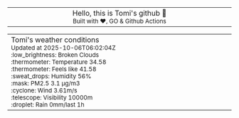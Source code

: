 
<div align="center">
<table>
<tbody>
<td align="center">
<img width="2000" height="0"><br>
Hello, this is Tomi's github 👋<br>
<sup>Built with ❤️, GO & Github Actions</sup><br>
<img width="2000" height="0">
</td>
</tbody>
</table>
</div>
<table>
<tbody>
<td align="left">
<img width="2000" height="0"><br>
Tomi's weather conditions<br>
<sup>Updated at 2025-10-06T06:02:04Z</sup><br>
<sup>:low_brightness: Broken Clouds</sup><br>
<sup>:thermometer: Temperature 34.58 </sup><br>
<sup>:thermometer: Feels like 41.58</sup><br>
<sup>:sweat_drops: Humidity 56%</sup><br>
<sup>:mask: PM2.5 3.1 μg/m3</sup><br>
<sup>:cyclone: Wind 3.61m/s </sup><br>
<sup>:telescope: Visibility 10000m </sup><br>
<sup>:droplet: Rain 0mm/last 1h </sup><br>
<img width="2000" height="0">
</td>
<td align="left">
<img width="2000" height="0"><br>
<br>
<img width="2000" height="0">
</td>
</tbody>
</table>
</div>
    